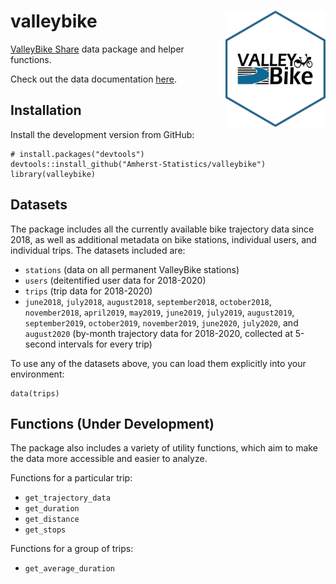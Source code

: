 # valleybike <img src="man/figures/logo.png" title="logo created with hexSticker" width="160px" align="right"/>

[ValleyBike Share](https://www.valleybike.org/) data package and helper functions. 

Check out the data documentation [here](https://amherst-statistics.github.io/valleybike/).

## Installation

Install the development version from GitHub:

```{r}
# install.packages("devtools")
devtools::install_github("Amherst-Statistics/valleybike")
library(valleybike)
```

## Datasets

The package includes all the currently available bike trajectory data since 2018, as well as additional metadata on bike stations, individual users, and individual trips. The datasets included are:

- `stations` (data on all permanent ValleyBike stations)
- `users` (deitentified user data for 2018-2020)
- `trips` (trip data for 2018-2020)
- `june2018`, `july2018`, `august2018`, `september2018`, `october2018`, `november2018`, `april2019`, `may2019`, `june2019`, `july2019`, `august2019`, `september2019`, `october2019`, `november2019`, `june2020`, `july2020`, and `august2020` (by-month trajectory data for 2018-2020, collected at 5-second intervals for every trip)

To use any of the datasets above, you can load them explicitly into your environment:

```{r}
data(trips)
```

## Functions (Under Development)

The package also includes a variety of utility functions, which aim to make the data more accessible and easier to analyze.

Functions for a particular trip:

- `get_trajectory_data`
- `get_duration`
- `get_distance`
- `get_stops`

Functions for a group of trips:

- `get_average_duration`
